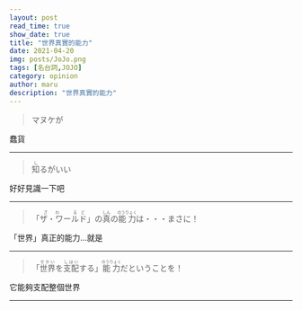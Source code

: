 ```yaml
---
layout: post
read_time: true
show_date: true
title: "世界真實的能力"
date: 2021-04-20
img: posts/JoJo.png
tags: [名台詞,JOJO]
category: opinion
author: maru
description: "世界真實的能力"
---
```


> マヌケが

蠢貨

---
> <div><ruby><rb>知</rb><rt>し</rt></ruby>るがいい</div>

好好見識一下吧

---
> <div>「<ruby><rb>ザ・ワ</rb><rt>ざわ</rt></ruby>ー<ruby><rb>ルド</rb><rt>るど</rt></ruby>」の<ruby><rb>真</rb><rt>しん</rt></ruby>の<ruby><rb>能力</rb><rt>のうりょく</rt></ruby>は・・・まさに！</div>

「世界」真正的能力...就是

---
> <div>「<ruby><rb>世界</rb><rt>せかい</rt></ruby>を<ruby><rb>支配</rb><rt>しはい</rt></ruby>する」<ruby><rb>能力</rb><rt>のうりょく</rt></ruby>だということを！</div><div></div>

它能夠支配整個世界

---

